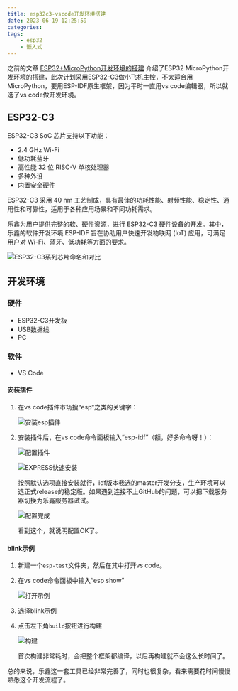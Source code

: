 ```yaml
---
title: esp32c3-vscode开发环境搭建
date: 2023-06-19 12:25:59
categories:
tags:
    - esp32
    - 嵌入式
---
```


之前的文章 [ESP32+MicroPython开发环境的搭建](https://mp.weixin.qq.com/s?__biz=MzA3NzMyNTIyOA==&mid=2651481010&idx=1&sn=e7d542adb3eef1b9b4067392d1a0f177&chksm=84ad7571b3dafc679c88ae5972ad0591644dc47ffeabd7ea8b9be5db691763c0bce002e4f25e#rd) 介绍了ESP32 MicroPython开发环境的搭建，此次计划采用ESP32-C3做小飞机主控，不太适合用MicroPython，要用ESP-IDF原生框架，因为平时一直用vs code编辑器，所以就选了vs code做开发环境。

## ESP32-C3

ESP32-C3 SoC 芯片支持以下功能：

- 2.4 GHz Wi-Fi
- 低功耗蓝牙
- 高性能 32 位 RISC-V 单核处理器
- 多种外设
- 内置安全硬件

ESP32-C3 采用 40 nm 工艺制成，具有最佳的功耗性能、射频性能、稳定性、通用性和可靠性，适用于各种应用场景和不同功耗需求。

<!-- more -->

乐鑫为用户提供完整的软、硬件资源，进行 ESP32-C3 硬件设备的开发。其中，乐鑫的软件开发环境 ESP-IDF 旨在协助用户快速开发物联网 (IoT) 应用，可满足用户对 Wi-Fi、蓝牙、低功耗等方面的要求。

![ESP32-C3系列芯片命名和对比](https://imgs.boringhex.top/blog/20230616144720.png)

## 开发环境

### 硬件

- ESP32-C3开发板
- USB数据线
- PC

### 软件

- VS Code

#### 安装插件

1. 在vs code插件市场搜“esp”之类的关键字：

   ![安装esp插件](https://imgs.boringhex.top/blog/20230616145720.png)

2. 安装插件后，在vs code命令面板输入“esp-idf”（额，好多命令呀！）：
   
   ![配置插件](https://imgs.boringhex.top/blog/20230616150902.png)

   ![EXPRESS快速安装](https://imgs.boringhex.top/blog/20230616151058.png)

   按照默认选项直接安装就行，idf版本我选的master开发分支，生产环境可以选正式release的稳定版。如果遇到连接不上GitHub的问题，可以把下载服务器切换为乐鑫服务器试试。

   ![配置完成](https://imgs.boringhex.top/blog/20230616153059.png)

   看到这个，就说明配置OK了。

#### blink示例

1. 新建一个`esp-test`文件夹，然后在其中打开vs code。
2. 在vs code命令面板中输入“esp show”
   
   ![打开示例](https://imgs.boringhex.top/blog/20230616155126.png)

3. 选择blink示例
4. 点击左下角`build`按钮进行构建
   
   ![构建](https://imgs.boringhex.top/blog/20230616160920.png)

   首次构建非常耗时，会把整个框架都编译，以后再构建就不会这么长时间了。

总的来说，乐鑫这一套工具已经非常完善了，同时也很复杂，看来需要花时间慢慢熟悉这个开发流程了。
